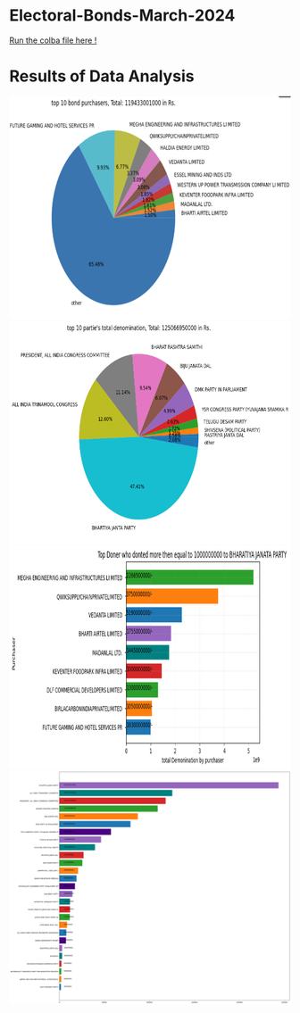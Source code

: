 # Electoral-Bonds-March-2024

[Run the colba file here !](https://colab.research.google.com/drive/1G8poS4TjOSEi_CfCH3xvkBnKq2HpSHF6?usp=sharing)

# Results of Data Analysis

<div align="center">
  <img height="400" width="700" src="https://github.com/NME-rahul/Electoral-Bonds-March-2024/blob/main/images/1.png">
</div>


<div align="center">
  <img height="400" width="700" src="https://github.com/NME-rahul/Electoral-Bonds-March-2024/blob/main/images/download%20(1).png">
</div>


<div align="center">
  <img height="400" width="850" src="https://github.com/NME-rahul/Electoral-Bonds-March-2024/blob/main/images/download%20(2).png">
</div>


<div align="center">
  <img height="" width="" src="https://github.com/NME-rahul/Electoral-Bonds-March-2024/blob/main/images/download.png">
</div>
